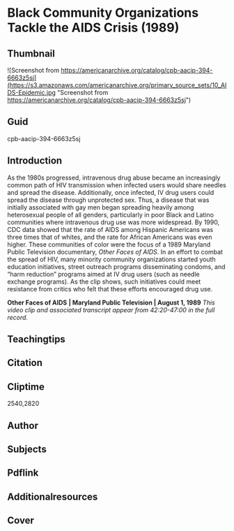 # Black Community Organizations Tackle the AIDS Crisis (1989)

## Thumbnail

![Screenshot from https://americanarchive.org/catalog/cpb-aacip-394-6663z5sj](https://s3.amazonaws.com/americanarchive.org/primary_source_sets/10_AIDS-Epidemic.jpg "Screenshot from https://americanarchive.org/catalog/cpb-aacip-394-6663z5sj")

## Guid
cpb-aacip-394-6663z5sj

## Introduction

As the 1980s progressed, intravenous drug abuse became an increasingly common path of HIV transmission when infected users would share needles and spread the disease.  Additionally, once infected, IV drug users could spread the disease through unprotected sex. Thus, a disease that was initially associated with gay men began spreading heavily among heterosexual people of all genders, particularly in poor Black and Latino communities where intravenous drug use was more widespread. By 1990, CDC data showed that the rate of AIDS among Hispanic Americans was three times that of whites, and the rate for African Americans was even higher. These communities of color were the focus of a 1989 Maryland Public Television documentary, *Other Faces of AIDS*. In an effort to combat the spread of HIV, many minority community organizations started youth education initiatives, street outreach programs disseminating condoms, and “harm reduction” programs aimed at IV drug users (such as needle exchange programs).  As the clip shows, such initiatives could meet resistance from critics who felt that these efforts encouraged drug use. 

<b>Other Faces of AIDS</b>
<b>| Maryland Public Television | August 1, 1989</b>
<i>This video clip and associated transcript appear from 42:20-47:00 in the full record.</i>

## Teachingtips

## Citation

## Cliptime

2540,2820

## Author
## Subjects
## Pdflink
## Additionalresources
## Cover
